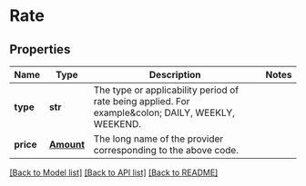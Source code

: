 # Rate

## Properties
Name | Type | Description | Notes
------------ | ------------- | ------------- | -------------
**type** | **str** | The type or applicability period of rate being applied. For example&amp;colon; DAILY, WEEKLY, WEEKEND. | 
**price** | [**Amount**](Amount.md) | The long name of the provider corresponding to the above code. | 

[[Back to Model list]](../README.md#documentation-for-models) [[Back to API list]](../README.md#documentation-for-api-endpoints) [[Back to README]](../README.md)


